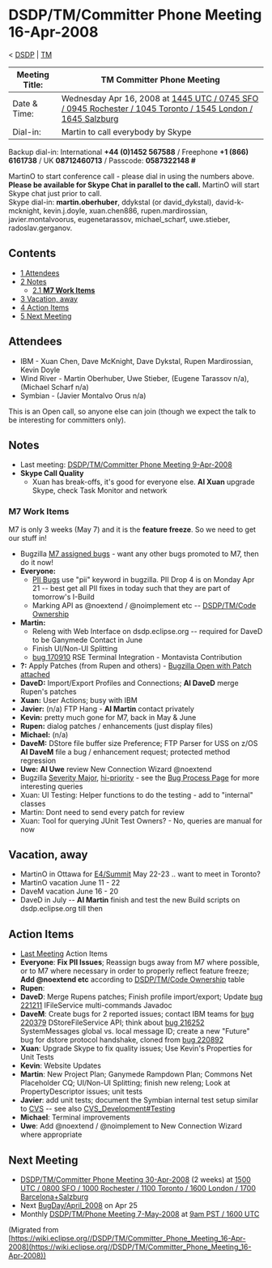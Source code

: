 

DSDP/TM/Committer Phone Meeting 16-Apr-2008
===========================================

< [DSDP](https://wiki.eclipse.org/DSDP "DSDP")‎ | [TM](./TM "DSDP/TM")

| Meeting Title: | **TM Committer Phone Meeting** |
| --- | --- |
| Date & Time: | Wednesday Apr 16, 2008 at [1445 UTC / 0745 SFO / 0945 Rochester / 1045 Toronto / 1545 London / 1645 Salzburg](http://www.timeanddate.com/worldclock/meetingdetails.html?year=2008&month=4&day=16&hour=14&min=45&sec=0&p1=224&p2=159&p3=250&p4=136&p5=223&iv=1800) |
| Dial-in: | Martin to call everybody by Skype |

Backup dial-in: International **+44 (0)1452 567588** / Freephone **+1 (866) 6161738** / UK **08712460713** / Passcode: **0587322148 #**

MartinO to start conference call - please dial in using the numbers above.  
**Please be available for Skype Chat in parallel to the call.** MartinO will start Skype chat just prior to call.  
Skype dial-in: **martin.oberhuber**, ddykstal (or david\_dykstal), david-k-mcknight, kevin.j.doyle, xuan.chen886, rupen.mardirossian, javier.montalvoorus, eugenetarassov, michael\_scharf, uwe.stieber, radoslav.gerganov.  

Contents
--------

*   [1 Attendees](#Attendees)
*   [2 Notes](#Notes)
    *   [2.1 **M7 Work Items**](#M7-Work-Items)
*   [3 Vacation, away](#Vacation.2C-away)
*   [4 Action Items](#Action-Items)
*   [5 Next Meeting](#Next-Meeting)

Attendees
---------

*   IBM - Xuan Chen, Dave McKnight, Dave Dykstal, Rupen Mardirossian, Kevin Doyle
*   Wind River - Martin Oberhuber, Uwe Stieber, (Eugene Tarassov n/a), (Michael Scharf n/a)
*   Symbian - (Javier Montalvo Orus n/a)

This is an Open call, so anyone else can join (though we expect the talk to be interesting for committers only).

Notes
-----

*   Last meeting: [DSDP/TM/Committer Phone Meeting 9-Apr-2008](./Committer_Phone_Meeting_9-Apr-2008 "DSDP/TM/Committer Phone Meeting 9-Apr-2008")
*   **Skype Call Quality**
    *   Xuan has break-offs, it's good for everyone else. **AI Xuan** upgrade Skype, check Task Monitor and network

### **M7 Work Items**

M7 is only 3 weeks (May 7) and it is the **feature freeze**. So we need to get our stuff in!

*   Bugzilla [M7 assigned bugs](https://bugs.eclipse.org/bugs/buglist.cgi?query_format=advanced&classification=DSDP&product=Target+Management&target_milestone=3.0+M6&target_milestone=3.0+M7&bug_status=UNCONFIRMED&bug_status=NEW&bug_status=ASSIGNED&bug_status=REOPENED&cmdtype=doit) \- want any other bugs promoted to M7, then do it now!
*   **Everyone:**
    *   [PII Bugs](https://bugs.eclipse.org/bugs/buglist.cgi?query_format=advanced&product=Target+Management&keywords_type=allwords&keywords=pii&bug_status=UNCONFIRMED&bug_status=NEW&bug_status=ASSIGNED&bug_status=REOPENED&cmdtype=doit) use "pii" keyword in bugzilla. PII Drop 4 is on Monday Apr 21 -- best get all PII fixes in today such that they are part of tomorrow's I-Build
    *   Marking API as @noextend / @noimplement etc -- [DSDP/TM/Code Ownership](./Code_Ownership "DSDP/TM/Code Ownership")
*   **Martin:**
    *   Releng with Web Interface on dsdp.eclipse.org -- required for DaveD to be Ganymede Contact in June
    *   Finish UI/Non-UI Splitting
    *   [bug 170910](https://bugs.eclipse.org/bugs/show_bug.cgi?id=170910) RSE Terminal Integration - Montavista Contribution
*   **?:** Apply Patches (from Rupen and others) - [Bugzilla Open with Patch attached](https://bugs.eclipse.org/bugs/buglist.cgi?query_format=advanced&classification=DSDP&product=Target+Management&bug_status=UNCONFIRMED&bug_status=NEW&bug_status=ASSIGNED&bug_status=REOPENED&cmdtype=doit&field0-0-0=attachments.ispatch&type0-0-0=equals&value0-0-0=1)
*   **DaveD:** Import/Export Profiles and Connections; **AI DaveD** merge Rupen's patches
*   **Xuan:** User Actions; busy with IBM
*   **Javier:** (n/a) FTP Hang - **AI Martin** contact privately
*   **Kevin:** pretty much gone for M7, back in May & June
*   **Rupen:** dialog patches / enhancements (just display files)
*   **Michael:** (n/a)
*   **DaveM:** DStore file buffer size Preference; FTP Parser for USS on z/OS **AI DaveM** file a bug / enhancement request; protected method regression
*   **Uwe:** **AI Uwe** review New Connection Wizard @noextend
*   Bugzilla [Severity Major](https://bugs.eclipse.org/bugs/buglist.cgi?query_format=advanced&classification=DSDP&product=Target+Management&bug_status=UNCONFIRMED&bug_status=NEW&bug_status=ASSIGNED&bug_status=REOPENED&bug_severity=blocker&bug_severity=critical&bug_severity=major&cmdtype=doit), [hi-priority](https://bugs.eclipse.org/bugs/buglist.cgi?query_format=advanced&classification=DSDP&product=Target+Management&bug_status=UNCONFIRMED&bug_status=NEW&bug_status=ASSIGNED&bug_status=REOPENED&cmdtype=doit&field0-0-0=priority&type0-0-0=regexp&value0-0-0=P%5B12%5D&field0-0-1=bug_severity&type0-0-1=regexp&value0-0-1=blocker%7Ccritical%7Cmajor) \- see the [Bug Process Page](https://www.eclipse.org/dsdp/tm/development/bug_process.php) for more interesting queries
*   Xuan: UI Testing: Helper functions to do the testing - add to "internal" classes
*   Martin: Dont need to send every patch for review
*   Xuan: Tool for querying JUnit Test Owners? - No, queries are manual for now

Vacation, away
--------------

*   MartinO in Ottawa for [E4/Summit](https://wiki.eclipse.org/E4/Summit "E4/Summit") May 22-23 .. want to meet in Toronto?
*   MartinO vacation June 11 - 22
*   DaveM vacation June 16 - 20
*   DaveD in July -- **AI Martin** finish and test the new Build scripts on dsdp.eclipse.org till then

Action Items
------------

*   [Last Meeting](./Committer_Phone_Meeting_9-Apr-2008#Action_Items "DSDP/TM/Committer Phone Meeting 9-Apr-2008") Action Items
*   **Everyone**: **Fix PII Issues**; Reassign bugs away from M7 where possible, or to M7 where necessary in order to properly reflect feature freeze; **Add @noextend etc** according to [DSDP/TM/Code Ownership](./Code_Ownership "DSDP/TM/Code Ownership") table
*   **Rupen**:
*   **DaveD**: Merge Rupens patches; Finish profile import/export; Update [bug 221211](https://bugs.eclipse.org/bugs/show_bug.cgi?id=221211) IFileService multi-commands Javadoc
*   **DaveM**: Create bugs for 2 reported issues; contact IBM teams for [bug 220379](https://bugs.eclipse.org/bugs/show_bug.cgi?id=220379) DStoreFileService API; think about [bug 216252](https://bugs.eclipse.org/bugs/show_bug.cgi?id=216252) SystemMessages global vs. local message ID; create a new "Future" bug for dstore protocol handshake, cloned from [bug 220892](https://bugs.eclipse.org/bugs/show_bug.cgi?id=220892)
*   **Xuan**: Upgrade Skype to fix quality issues; Use Kevin's Properties for Unit Tests
*   **Kevin**: Website Updates
*   **Martin**: New Project Plan; Ganymede Rampdown Plan; Commons Net Placeholder CQ; UI/Non-UI Splitting; finish new releng; Look at PropertyDescriptor issues; unit tests
*   **Javier**: add unit tests; document the Symbian internal test setup similar to [CVS](https://bugs.eclipse.org/bugs/show_bug.cgi?id=204138#c20) \-\- see also [CVS_Development#Testing](https://wiki.eclipse.org/CVS_Development#Testing "CVS Development")
*   **Michael**: Terminal improvements
*   **Uwe**: Add @noextend / @noimplement to New Connection Wizard where appropriate

Next Meeting
------------

*   [DSDP/TM/Committer Phone Meeting 30-Apr-2008](./Committer_Phone_Meeting_30-Apr-2008 "DSDP/TM/Committer Phone Meeting 30-Apr-2008") (2 weeks) at [1500 UTC / 0800 SFO / 1000 Rochester / 1100 Toronto / 1600 London / 1700 Barcelona+Salzburg](http://www.timeanddate.com/worldclock/meetingdetails.html?year=2008&month=4&day=30&hour=15&min=0&sec=0&p1=224&p2=159&p3=250&p4=31&p5=223&iv=1800)
*   Next [BugDay/April_2008](https://wiki.eclipse.org/BugDay/April_2008 "BugDay/April 2008") on Apr 25
*   Monthly [DSDP/TM/Phone Meeting 7-May-2008](./Phone_Meeting_7-May-2008 "DSDP/TM/Phone Meeting 7-May-2008") at [9am PST / 1600 UTC](http://www.timeanddate.com/worldclock/fixedtime.html?month=5&day=7&year=2008&hour=16&min=00&sec=0&p1=0)


(Migrated from [https://wiki.eclipse.org//DSDP/TM/Committer_Phone_Meeting_16-Apr-2008](https://wiki.eclipse.org//DSDP/TM/Committer_Phone_Meeting_16-Apr-2008))